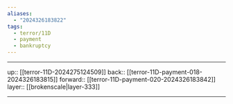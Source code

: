 ```yaml
---
aliases:
  - "2024326183822"
tags:
  - terror/11D
  - payment
  - bankruptcy
---
```




***

up:: [[terror-11D-2024275124509]]
back:: [[terror-11D-payment-018-2024326183815]]
forward:: [[terror-11D-payment-020-2024326183842]]
layer:: [[brokenscale|layer-333]]

***
